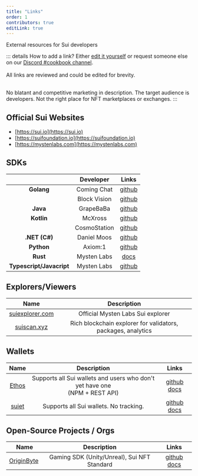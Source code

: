 ```yaml
---
title: "Links"
order: 1
contributors: true
editLink: true
---
```


External resources for Sui developers

::: details How to add a link?
Either [edit it yourself]( ../community/editors.html ) or request someone else on our [Discord #cookbook channel]( https://discord.com/invite/Erb6SwsVbH ).<br><br>
All links are reviewed and could be edited for brevity.<br><br>

No blatant and competitive marketing in description. The target audience is developers. Not the right place for NFT marketplaces or exchanges.
:::

## Official Sui Websites
- [https://sui.io](https://sui.io)
- [https://suifoundation.io](https://suifoundation.io)
- [https://mystenlabs.com](https://mystenlabs.com)

## SDKs
|                          |  Developer   |                           Links                            |
| :----------------------: | :----------: | :--------------------------------------------------------: |
|        **Golang**        | Coming Chat  |    [github](https://github.com/coming-chat/go-sui-sdk)     |
|                          | Block Vision |    [github](https://github.com/block-vision/sui-go-sdk)    |
|         **Java**         |  GrapeBaBa   |        [github](https://github.com/GrapeBaBa/sui4j)        |
|        **Kotlin**        |   McXross    |         [github](https://github.com/mcxross/ksui)          |
|                          | CosmoStation |    [github](https://github.com/cosmostation/suikotlin)     |
|      **.NET (C#)**       | Daniel Moos  |         [github](https://github.com/d-moos/SuiNet)         |
|        **Python**        |   Axiom:1    |        [github](https://github.com/FrankC01/pysui)         |
|         **Rust**         | Mysten Labs  |         [docs](https://docs.sui.io/devnet/build/)          |
| **Typescript/Javacript** | Mysten Labs  | [github](https://github.com/MystenLabs/sui/tree/main/sdk/) |

## Explorers/Viewers
|                    Name                    |                         Description                          |
| :----------------------------------------: | :----------------------------------------------------------: |
| [suiexplorer.com](https://suiexplorer.com) |              Official Mysten Labs Sui explorer               |
|     [suiscan.xyz](https://suiscan.xyz)     | Rich blockchain explorer for validators, packages, analytics |


## Wallets
|               Name               |                                  Description                                  |                                            Links                                             |
| :------------------------------: | :---------------------------------------------------------------------------: | :------------------------------------------------------------------------------------------: |
| [Ethos](https://ethoswallet.xyz) | Supports all Sui wallets and users who don't yet have one<br>(NPM + REST API) | [github](https://github.com/EthosWallet/ethos-connect) [docs](https://docs.ethoswallet.xyz/) |
|   [suiet](https://suiet.app/)    |                    Supports all Sui wallets. No tracking.                     |              [github](https://github.com/suiet) [docs](https://suiet.app/docs)               |

## Open-Source Projects / Orgs

|                    Name                    |                 Description                 |                                    Links                                    |
| :----------------------------------------: | :-----------------------------------------: | :-------------------------------------------------------------------------: |
| [OriginByte](https://originbyte.io/)&nbsp; | Gaming SDK (Unity/Unreal), Sui NFT Standard | [github](https://github.com/Origin-Byte) [docs](https://docs.originbyte.io) |
